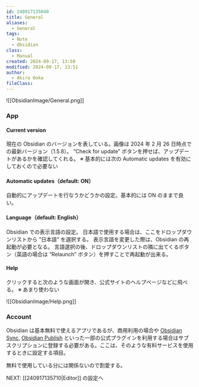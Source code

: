 ```yaml
---
id: 240917135040
title: General
aliases:
  - General
tags:
  - Note
  - Obsidian
class:
  - Manual
created: 2024-09-17, 13:50
modified: 2024-09-17, 13:51
author:
  - Akira Ooka
fileClass:
---
```


![[ObsidianImage/General.png]]

### App
#### Current version
現在の Obsidian のバージョンを表している。画像は 2024 年 2 月 26 日時点での最新バージョン（1.5.8）。
“Check for update” ボタンを押せば、アップデートがあるかを確認してくれる。
※ 基本的には次の Automatic updates を有効にしておくので必要ない

#### Automatic updates（default: ON）
自動的にアップデートを行なうかどうかの設定。基本的には ON のままで良い。

#### Language（default: English）
Obsidian での表示言語の設定。
日本語で使用する場合は、ここをドロップダウンリストから ”日本語” を選択する。
表示言語を変更した際は、Obsidian の再起動が必要となる。
言語選択の後、ドロップダウンリストの隣に出てくるボタン（英語の場合は “Relaunch” ボタン）を押すことで再起動が出来る。

#### Help
クリックすると次のような画面が開き、公式サイトのヘルプページなどに飛べる。
※ あまり使わない

![[ObsidianImage/Help.png]]

### Account
Obsidian は基本無料で使えるアプリであるが、商用利用の場合や [Obsidian Sync](https://obsidian.md/sync), [Obsidian Publish](https://obsidian.md/publish) といった一部の公式プラグインを利用する場合はサブスクリプションに登録する必要がある。ここは、そのような有料サービスを使用するときに設定する項目。

無料で使用している分には関係ないので割愛する。

NEXT: [[240917135710|Editor]] の設定へ